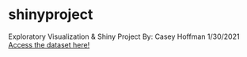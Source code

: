 # shinyproject
Exploratory Visualization &amp; Shiny Project
By: Casey Hoffman 1/30/2021
[Access the dataset here!](https://www.kaggle.com/rush4ratio/video-game-sales-with-ratings)
